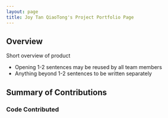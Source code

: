 ```yaml
---
layout: page
title: Joy Tan QiaoTong's Project Portfolio Page
---
```


## Overview
Short overview of product
- Opening 1-2 sentences may be reused by all team members
- Anything beyond 1-2 sentences to be written separately

## Summary of Contributions

### Code Contributed
